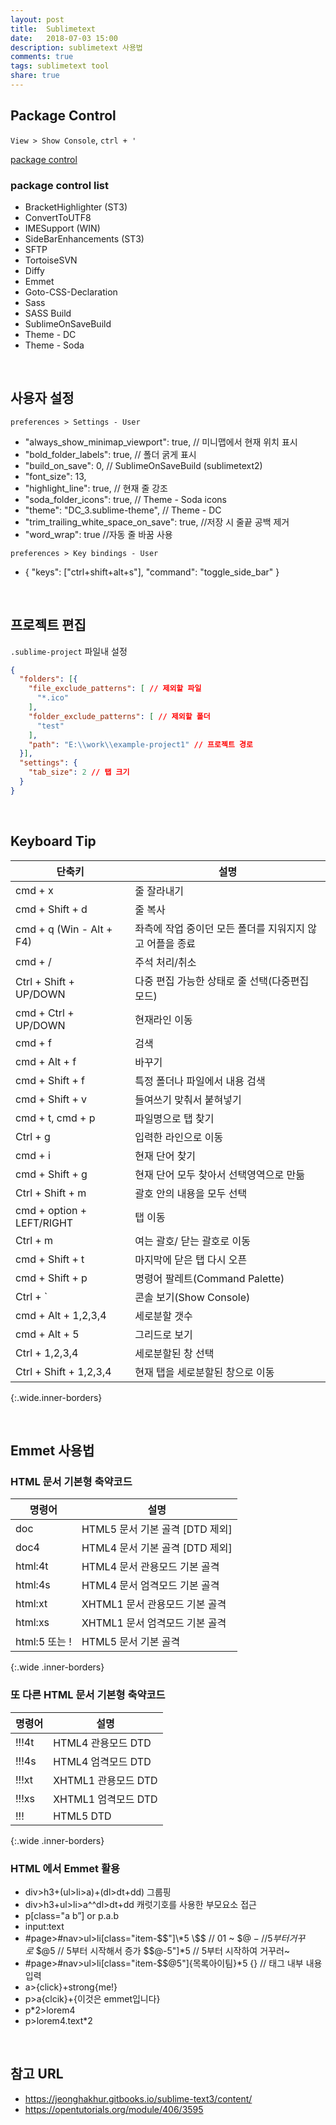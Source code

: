 ```yaml
---
layout: post
title:  Sublimetext
date:   2018-07-03 15:00
description: sublimetext 사용법
comments: true
tags: sublimetext tool
share: true 
---
```


## Package Control

`View > Show Console`, `ctrl + '`

[package control][package control]

[package control]: https://packagecontrol.io/

### package control list
* BracketHighlighter (ST3)
* ConvertToUTF8
* IMESupport (WIN)
* SideBarEnhancements (ST3)
* SFTP
* TortoiseSVN
* Diffy
* Emmet
* Goto-CSS-Declaration
* Sass
* SASS Build
* SublimeOnSaveBuild
* Theme - DC
* Theme - Soda

<br>

## 사용자 설정
`preferences > Settings - User`
* "always_show_minimap_viewport": true, // 미니맵에서 현재 위치 표시
* "bold_folder_labels": true, // 폴더 굵게 표시
* "build_on_save": 0, // SublimeOnSaveBuild (sublimetext2)
* "font_size": 13,
* "highlight_line": true, // 현재 줄 강조
* "soda_folder_icons": true, // Theme - Soda icons
* "theme": "DC_3.sublime-theme",  // Theme - DC
* "trim_trailing_white_space_on_save": true,  //저장 시 줄끝 공백 제거
* "word_wrap": true //자동 줄 바꿈 사용

`preferences > Key bindings - User`
* { "keys": ["ctrl+shift+alt+s"], "command": "toggle_side_bar" }

<br>

## 프로젝트 편집

`.sublime-project` 파일내 설정

``` json
{
  "folders": [{
    "file_exclude_patterns": [ // 제외할 파일
      "*.ico"
    ],
    "folder_exclude_patterns": [ // 제외할 폴더
      "test"
    ],
    "path": "E:\\work\\example-project1" // 프로젝트 경로
  }],
  "settings": {
    "tab_size": 2 // 탭 크기
  }
}
```

<br>

## Keyboard Tip

단축키 | 설명
--- | ---
cmd + x | 줄 잘라내기
cmd + Shift + d |   줄 복사
cmd + q (Win - Alt + F4) | 좌측에 작업 중이던 모든 폴더를 지워지지 않고 어플을 종료
cmd + / | 주석 처리/취소
Ctrl + Shift + UP/DOWN | 다중 편집 가능한 상태로 줄 선택(다중편집 모드)
cmd + Ctrl + UP/DOWN | 현재라인 이동
cmd + f | 검색
cmd + Alt + f | 바꾸기
cmd + Shift + f | 특정 폴더나 파일에서 내용 검색
cmd + Shift + v | 들여쓰기 맞춰서 붙혀넣기
cmd + t, cmd + p | 파일명으로 탭 찾기
Ctrl + g | 입력한 라인으로 이동
cmd + i | 현재 단어 찾기
cmd + Shift + g | 현재 단어 모두 찾아서 선택영역으로 만듦
Ctrl + Shift + m | 괄호 안의 내용을 모두 선택
cmd + option + LEFT/RIGHT | 탭 이동
Ctrl + m | 여는 괄호/ 닫는 괄호로 이동
cmd + Shift + t | 마지막에 닫은 탭 다시 오픈
cmd + Shift + p | 명령어 팔레트(Command Palette)
Ctrl + ` | 콘솔 보기(Show Console)
cmd + Alt + 1,2,3,4 | 세로분할 갯수
cmd + Alt + 5 | 그리드로 보기
Ctrl + 1,2,3,4 | 세로분할된 창 선택
Ctrl + Shift + 1,2,3,4 | 현재 탭을 세로분할된 창으로 이동
{:.wide.inner-borders}

<br>

## Emmet 사용법

### HTML 문서 기본형 축약코드

명령어 | 설명
--- | ---
doc | HTML5 문서 기본 골격 [DTD 제외]
doc4 | HTML4 문서 기본 골격 [DTD 제외]
html:4t | HTML4 문서 관용모드 기본 골격
html:4s | HTML4 문서 엄격모드 기본 골격
html:xt | XHTML1 문서 관용모드 기본 골격
html:xs | XHTML1 문서 엄격모드 기본 골격
html:5 또는 ! | HTML5 문서 기본 골격
{:.wide .inner-borders}

### 또 다른 HTML 문서 기본형 축약코드

명령어 | 설명
--- | ---
!!!4t | HTML4 관용모드 DTD
!!!4s | HTML4 엄격모드 DTD
!!!xt | XHTML1 관용모드 DTD
!!!xs | XHTML1 엄격모드 DTD
!!! | HTML5 DTD
{:.wide .inner-borders}

### HTML 에서 Emmet 활용

* div>h3+(ul>li>a)+(dl>dt+dd) 그룹핑
* div>h3+ul>li>a^^dl>dt+dd 캐럿기호를 사용한 부모요소 접근
* p[class="a b”] or p.a.b
* input:text
* #page>#nav>ul>li[class="item-\$$"]\*5
  \$$ // 01 ~
  \$$@- // 5부터 거꾸로~
  \$$@5 // 5부터 시작해서 증가
  \$$@-5"]\*5 // 5부터 시작하여 거꾸러~
* #page>#nav>ul>li[class="item-\$$@5"]{목록아이팀}\*5
  {} // 태그 내부 내용 입력
* a>{click}+strong{me!}
* p>a{clcik}+{이것은 emmet입니다}
* p\*2>lorem4
* p>lorem4.text\*2

<br>

## 참고 URL
* https://jeonghakhur.gitbooks.io/sublime-text3/content/
* https://opentutorials.org/module/406/3595

<br>
<br>
<br>
<br>
<br>







